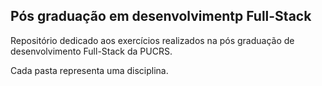 ## Pós graduação em desenvolvimentp Full-Stack

Repositório dedicado aos exercícios realizados na pós graduação de desenvolvimento Full-Stack da PUCRS.


Cada pasta representa uma disciplina.